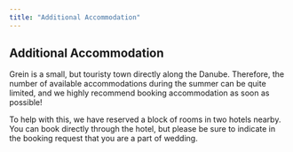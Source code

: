 ```yaml
---
title: "Additional Accommodation"
---
```


## Additional Accommodation

Grein is a small, but touristy town directly along the Danube. Therefore, the number of available accommodations during the summer can be quite limited, and we highly recommend booking accommodation as soon as possible!

To help with this, we have reserved a block of rooms in two hotels nearby. You can book directly through the hotel, but please be sure to indicate in the booking request that you are a part of wedding.
